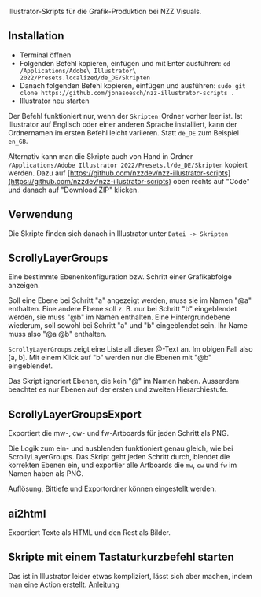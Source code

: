 Illustrator-Skripts für die Grafik-Produktion bei NZZ Visuals.

## Installation

* Terminal öffnen
* Folgenden Befehl kopieren, einfügen und mit Enter ausführen: `cd /Applications/Adobe\ Illustrator\ 2022/Presets.localized/de_DE/Skripten`
* Danach folgenden Befehl kopieren, einfügen und ausführen: `sudo git clone https://github.com/jonasoesch/nzz-illustrator-scripts .`
* Illustrator neu starten

Der Befehl funktioniert nur, wenn der `Skripten`-Ordner vorher leer ist. Ist Illustrator auf Englisch oder einer anderen Sprache installiert, kann der Ordnernamen im ersten Befehl leicht variieren. Statt `de_DE` zum Beispiel `en_GB`.

Alternativ kann man die Skripte auch von Hand in Ordner `/Applications/Adobe Illustrator 2022/Presets.l/de_DE/Skripten` kopiert werden. Dazu auf [https://github.com/nzzdev/nzz-illustrator-scripts](https://github.com/nzzdev/nzz-illustrator-scripts) oben rechts auf "Code" und danach auf "Download ZIP" klicken.

## Verwendung

Die Skripte finden sich danach in Illustrator unter `Datei -> Skripten`

## ScrollyLayerGroups

Eine bestimmte Ebenenkonfiguration bzw. Schritt einer Grafikabfolge anzeigen.

Soll eine Ebene bei Schritt "a" angezeigt werden, muss sie im Namen "@a" enthalten. Eine andere Ebene soll z. B. nur bei Schritt "b" eingeblendet werden, sie muss "@b" im Namen enthalten. Eine Hintergrundebene wiederum, soll sowohl bei Schritt "a" und "b" eingeblendet sein. Ihr Name muss also "@a @b" enthalten.

`ScrollyLayerGroups` zeigt eine Liste all dieser @-Text an. Im obigen Fall also [a, b]. Mit einem Klick auf "b" werden nur die Ebenen mit "@b" eingeblendet.

Das Skript ignoriert Ebenen, die kein "@" im Namen haben. Ausserdem beachtet es nur Ebenen auf der ersten und zweiten Hierarchiestufe.

## ScrollyLayerGroupsExport

Exportiert die mw-, cw- und fw-Artboards für jeden Schritt als PNG.

Die Logik zum ein- und ausblenden funktioniert genau gleich, wie bei ScrollyLayerGroups. Das Skript geht jeden Schritt durch, blendet die korrekten Ebenen ein, und exportier alle Artboards die `mw`, `cw` und `fw` im Namen haben als PNG.

Auflösung, Bittiefe und Exportordner können eingestellt werden.

## ai2html

Exportiert Texte als HTML und den Rest als Bilder. 


## Skripte mit einem Tastaturkurzbefehl starten

Das ist in Illustrator leider etwas kompliziert, lässt sich aber machen, indem man eine Action erstellt. [Anleitung](https://creative-scripts.com/keyboard-shortcuts-for-illustrator-scripts/)
